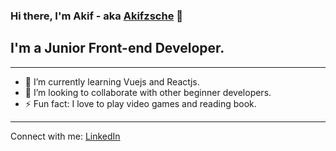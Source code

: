 
### Hi there, I'm Akif - aka <a href="https://akifzsche.github.io/" target="_blank" >Akifzsche</a> 👋

## I'm a Junior Front-end Developer.
<hr/>
<ul>
<li>🌱 I’m currently learning Vuejs and Reactjs.</li>
<li>🤝 I’m looking to collaborate with other beginner developers.</li>
<li>⚡ Fun fact: I love to play video games and reading book.</li>
</ul>
<hr/>

Connect with me:
<a href="https://www.linkedin.com/in/akifzsche/" target="_blank">LinkedIn</a>







